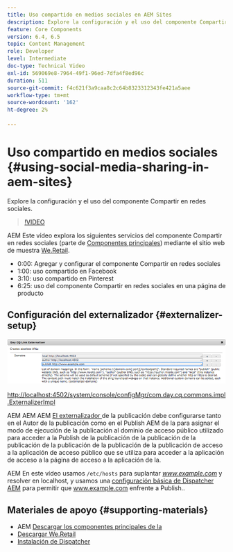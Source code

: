```yaml
---
title: Uso compartido en medios sociales en AEM Sites
description: Explore la configuración y el uso del componente Compartir en redes sociales.
feature: Core Components
version: 6.4, 6.5
topic: Content Management
role: Developer
level: Intermediate
doc-type: Technical Video
exl-id: 569069e8-7964-49f1-96ed-7dfa4f8ed96c
duration: 511
source-git-commit: f4c621f3a9caa8c2c64b8323312343fe421a5aee
workflow-type: tm+mt
source-wordcount: '162'
ht-degree: 2%

---
```


# Uso compartido en medios sociales {#using-social-media-sharing-in-aem-sites}

Explore la configuración y el uso del componente Compartir en redes sociales.

>[!VIDEO](https://video.tv.adobe.com/v/18897?quality=12&learn=on)

AEM Este vídeo explora los siguientes servicios del componente Compartir en redes sociales (parte de [Componentes principales](https://experienceleague.adobe.com/docs/experience-manager-core-components/using/introduction.html?lang=es)) mediante el sitio web de muestra [We.Retail](https://github.com/Adobe-Marketing-Cloud/aem-sample-we-retail#weretail).

* 0:00: Agregar y configurar el componente Compartir en redes sociales
* 1:00: uso compartido en Facebook
* 3:10: uso compartido en Pinterest
* 6:25: uso del componente Compartir en redes sociales en una página de producto

## Configuración del externalizador {#externalizer-setup}

![Externalizador de vínculos CQ por día](assets/externalizer.png)

[http://localhost:4502/system/console/configMgr/com.day.cq.commons.impl.ExternalizerImpl](http://localhost:4502/system/console/configMgr/com.day.cq.commons.impl.ExternalizerImpl)

AEM AEM AEM [El externalizador ](https://helpx.adobe.com/experience-manager/6-5/sites/developing/using/externalizer.html) de la publicación debe configurarse tanto en el Autor de la publicación como en el Publish AEM de la para asignar el modo de ejecución de la publicación al dominio de acceso público utilizado para acceder a la Publish de la publicación de la publicación de la publicación de la publicación de la publicación de la publicación de acceso a la aplicación de acceso público que se utiliza para acceder a la aplicación de acceso a la página de acceso a la aplicación de la.

AEM En este vídeo usamos `/etc/hosts` para suplantar *www.example.com* y resolver en localhost, y usamos una [configuración básica de Dispatcher AEM](https://experienceleague.adobe.com/docs/experience-manager-dispatcher/using/getting-started/dispatcher-install.html) para permitir que www.example.com enfrente a Publish..

## Materiales de apoyo {#supporting-materials}

* AEM [Descargar los componentes principales de la](https://github.com/adobe/aem-core-wcm-components/releases)
* [Descargar We.Retail](https://github.com/Adobe-Marketing-Cloud/aem-sample-we-retail/releases)
* [Instalación de Dispatcher](https://experienceleague.adobe.com/docs/experience-manager-dispatcher/using/getting-started/dispatcher-install.html)
